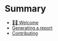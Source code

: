 # Summary

- [👋🏽 Welcome](./welcome.md)
- [Generating a report](./report.md)
- [Contributing](./contributing.md)

